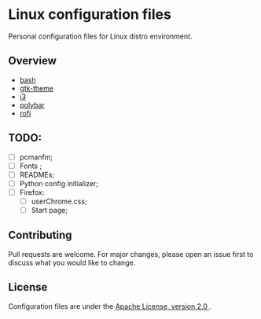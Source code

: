 # Linux configuration files

Personal configuration files for Linux distro environment.

## Overview

* [bash](https://github.com/AndrewMalitchuk/linux-config-files/tree/master/bash)
* [gtk-theme](https://github.com/AndrewMalitchuk/linux-config-files/tree/master/gtk-theme)
* [i3](https://github.com/AndrewMalitchuk/linux-config-files/tree/master/i3)
* [polybar](https://github.com/AndrewMalitchuk/linux-config-files/tree/master/polybar)
* [rofi](https://github.com/AndrewMalitchuk/linux-config-files/tree/master/rofi)

## TODO:

- [ ] pcmanfm;
- [ ] Fonts ;
- [ ] READMEs;
- [ ] Python config initializer;
- [ ] Firefox:
  - [ ] userChrome.css;
  - [ ] Start page;

## Contributing

Pull requests are welcome. For major changes, please open an issue first to discuss what you would like to change.

## License

Configuration files are under the [Apache License, version 2.0 ](https://github.com/AndrewMalitchuk/linux-config-files/blob/master/LICENSE).
